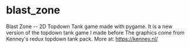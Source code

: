 # blast_zone
Blast Zone -- 2D Topdown Tank game made with pygame. It is a new version of the topdown tank game I made before
The graphics come from Kenney's redux topdown tank pack. More at: https://kenney.nl/
